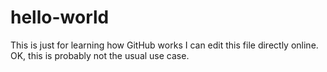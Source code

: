 # hello-world
This is just for learning how GitHub works
I can edit this file directly online. OK, this is probably not the usual use case.
